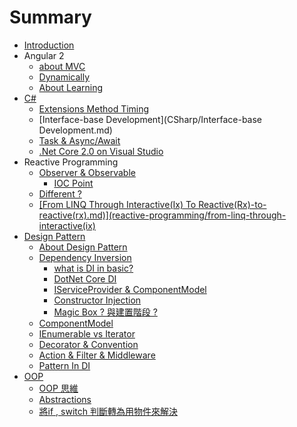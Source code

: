 # Summary

* [Introduction](README.md)
* Angular 2
  * [about MVC](Angular2/mvc.md)
  * [Dynamically](Angular2/dynamically.md)
  * [About Learning](Angular2/about-learning.md)
* [C\#](c.md)
  * [Extensions Method Timing](CSharp/ExtensionMethod/Timing.md)
  * [Interface-base Development](CSharp/Interface-base Development.md)
  * [Task & Async/Await](CSharp/asyncawait.md)
  * [.Net Core 2.0 on Visual Studio](CSharp/NetCore20/Net-Core-20-Preview-With-Visual-Studio.md)
* Reactive Programming
  * [Observer & Observable](reactive-programming/observer-and-observable.md)
    * [IOC Point](reactive-programming/observer-and-observable/ioc-point.md)
  * [Different ?](reactive-programming/different.md)
  * [\[From LINQ Through Interactive\(Ix\) To Reactive\(Rx\)-to-reactive\(rx\).md\)\]\(reactive-programming/from-linq-through-interactive\(ix\)](reactive-programming/from-linq-through-interactiveix-to-reactiverx-to-reactiverxmdreactive-programmingfrom-linq-through-interactiveix.md)
* [Design Pattern](design-pattern.md)
  * [About Design Pattern](design-pattern/about-design-pattern.md)
  * [Dependency Inversion](design-pattern/dependency-inversion/dependency-inversion.md)
    * [what is DI in basic?](design-pattern/dependency-inversion/what-is-di-in-basic.md)
    * [DotNet Core DI](design-pattern/dependency-inversion/dotnet-core-di.md)
    * [IServiceProvider & ComponentModel](design-pattern/dependency-inversion/iserviceprovider.md)
    * [Constructor Injection](design-pattern/dependency-inversion/dependency-inversion/constructor-injection.md)
    * [Magic Box ? 與建置階段 ?](design-pattern/dependency-inversion/magic-box.md)
  * [ComponentModel](design-pattern/componentmodel.md)
  * [IEnumerable vs Iterator](design-pattern/ienumerable-vs-iterator.md)
  * [Decorator & Convention](design-pattern/decorator-and-convention.md)
  * [Action & Filter & Middleware](design-pattern/action-and-filter-and-middleware.md)
  * [Pattern In DI ](design-pattern/pattern-in-di.md)
* [OOP](oop.md)
  * [OOP 思維](OOP/oop.md)
  * [Abstractions](OOP/abstractions.md)
  * [將if , switch 判斷轉為用物件來解決](OOP/jiang-if-switch-pan-duan-zhuan-wei-yong-wu-jian-lai-jie-jue.md)

